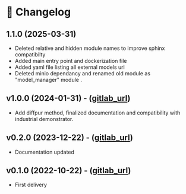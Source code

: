 # 🔄 Changelog

## 1.1.0 (2025-03-31)

* Deleted relative and hidden module names to improve sphinx compatibilty
* Added main entry point and dockerization file
* Added yaml file listing all external models url
* Deleted minio dependancy and renamed old module as "model_manager" module .

## v1.0.0 (2024-01-31) - ([gitlab_url](https://git.irt-systemx.fr/confianceai/ec_4/neuralde/-/tree/1.0.0-rc))

* Add diffpur method, finalized documentation and compatibility with industrial demonstrator.

## v0.2.0 (2023-12-22) - ([gitlab_url](https://git.irt-systemx.fr/confianceai/ec_4/neuralde/-/tree/0.2.0-rc)) 

* Documentation updated

## v0.1.0 (2022-10-22) - ([gitlab_url](https://git.irt-systemx.fr/confianceai/ec_4/neuralde/-/tree/0.1.0-rc)) 

* First delivery